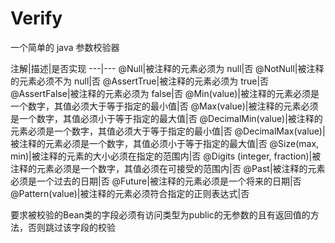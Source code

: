 # Verify
一个简单的 java 参数校验器

注解|描述|是否实现
---|---
@Null|被注释的元素必须为 null|否
@NotNull|被注释的元素必须不为 null|否
@AssertTrue|被注释的元素必须为 true|否
@AssertFalse|被注释的元素必须为 false|否
@Min(value)|被注释的元素必须是一个数字，其值必须大于等于指定的最小值|否
@Max(value)|被注释的元素必须是一个数字，其值必须小于等于指定的最大值|否
@DecimalMin(value)|被注释的元素必须是一个数字，其值必须大于等于指定的最小值|否
@DecimalMax(value)|被注释的元素必须是一个数字，其值必须小于等于指定的最大值|否
@Size(max, min)|被注释的元素的大小必须在指定的范围内|否
@Digits (integer, fraction)|被注释的元素必须是一个数字，其值必须在可接受的范围内|否
@Past|被注释的元素必须是一个过去的日期|否
@Future|被注释的元素必须是一个将来的日期|否
@Pattern(value)|被注释的元素必须符合指定的正则表达式|否

要求被校验的Bean类的字段必须有访问类型为public的无参数的且有返回值的方法，否则跳过该字段的校验
